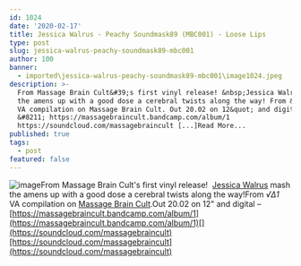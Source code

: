 ```yaml
---
id: 1024
date: '2020-02-17'
title: Jessica Walrus - Peachy Soundmask89 (MBC001) - Loose Lips
type: post
slug: jessica-walrus-peachy-soundmask89-mbc001
author: 100
banner:
  - imported\jessica-walrus-peachy-soundmask89-mbc001\image1024.jpeg
description: >-
  From Massage Brain Cult&#39;s first vinyl release! &nbsp;Jessica Walrus mash
  the amens up with a good dose a cerebral twists along the way! From &radic;∆1
  VA compilation on Massage Brain Cult. Out 20.02 on 12&quot; and digital
  &#8211; https://massagebraincult.bandcamp.com/album/1
  https://soundcloud.com/massagebraincult [...]Read More...
published: true
tags:
  - post
featured: false
---
```

![image](../imported\jessica-walrus-peachy-soundmask89-mbc001\image1024.jpeg)From Massage Brain Cult's first vinyl release!  [Jessica Walrus](https://ninetin1.bandcamp.com/) mash the amens up with a good dose a cerebral twists along the way!From _√∆1_ VA compilation on [Massage Brain Cult](https://massagebraincult.bandcamp.com/).Out 20.02 on 12" and digital – [](https://massagebraincult.bandcamp.com/album/1)[https://massagebraincult.bandcamp.com/album/1](https://massagebraincult.bandcamp.com/album/1)[](https://soundcloud.com/massagebraincult)[https://soundcloud.com/massagebraincult](https://soundcloud.com/massagebraincult)